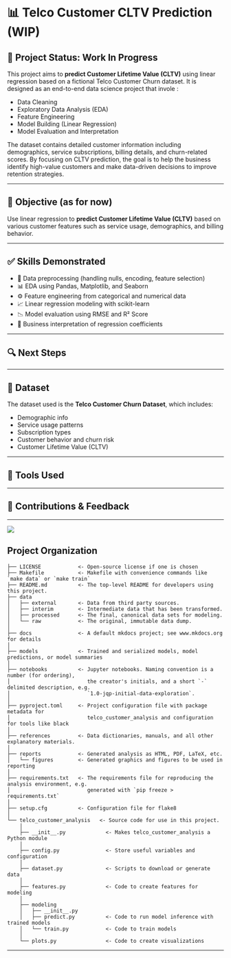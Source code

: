 # 📊 Telco Customer CLTV Prediction (WIP)

## 🚧 Project Status: Work In Progress

This project aims to **predict Customer Lifetime Value (CLTV)** using linear regression based on a fictional Telco Customer Churn dataset. It is designed as an end-to-end data science project that invole :

- Data Cleaning  
- Exploratory Data Analysis (EDA)  
- Feature Engineering  
- Model Building (Linear Regression)  
- Model Evaluation and Interpretation

The dataset contains detailed customer information including demographics, service subscriptions, billing details, and churn-related scores. By focusing on CLTV prediction, the goal is to help the business identify high-value customers and make data-driven decisions to improve retention strategies.

---

## 🎯 Objective (as for now)

Use linear regression to **predict Customer Lifetime Value (CLTV)** based on various customer features such as service usage, demographics, and billing behavior.

---

## ✅ Skills Demonstrated

- 🧹 Data preprocessing (handling nulls, encoding, feature selection)
- 📊 EDA using Pandas, Matplotlib, and Seaborn
- ⚙️ Feature engineering from categorical and numerical data
- 📈 Linear regression modeling with scikit-learn
- 📉 Model evaluation using RMSE and R² Score
- 🧠 Business interpretation of regression coefficients

---

## 🔍 Next Steps

---

## 📁 Dataset

The dataset used is the **Telco Customer Churn Dataset**, which includes:
- Demographic info
- Service usage patterns
- Subscription types
- Customer behavior and churn risk
- Customer Lifetime Value (CLTV)

---

## 📌 Tools Used

---

## 🤝 Contributions & Feedback

---
<a target="_blank" href="https://cookiecutter-data-science.drivendata.org/">
    <img src="https://img.shields.io/badge/CCDS-Project%20template-328F97?logo=cookiecutter" />
</a>

## Project Organization

```
├── LICENSE            <- Open-source license if one is chosen
├── Makefile           <- Makefile with convenience commands like `make data` or `make train`
├── README.md          <- The top-level README for developers using this project.
├── data
│   ├── external       <- Data from third party sources.
│   ├── interim        <- Intermediate data that has been transformed.
│   ├── processed      <- The final, canonical data sets for modeling.
│   └── raw            <- The original, immutable data dump.
│
├── docs               <- A default mkdocs project; see www.mkdocs.org for details
│
├── models             <- Trained and serialized models, model predictions, or model summaries
│
├── notebooks          <- Jupyter notebooks. Naming convention is a number (for ordering),
│                         the creator's initials, and a short `-` delimited description, e.g.
│                         `1.0-jqp-initial-data-exploration`.
│
├── pyproject.toml     <- Project configuration file with package metadata for 
│                         telco_customer_analysis and configuration for tools like black
│
├── references         <- Data dictionaries, manuals, and all other explanatory materials.
│
├── reports            <- Generated analysis as HTML, PDF, LaTeX, etc.
│   └── figures        <- Generated graphics and figures to be used in reporting
│
├── requirements.txt   <- The requirements file for reproducing the analysis environment, e.g.
│                         generated with `pip freeze > requirements.txt`
│
├── setup.cfg          <- Configuration file for flake8
│
└── telco_customer_analysis   <- Source code for use in this project.
    │
    ├── __init__.py             <- Makes telco_customer_analysis a Python module
    │
    ├── config.py               <- Store useful variables and configuration
    │
    ├── dataset.py              <- Scripts to download or generate data
    │
    ├── features.py             <- Code to create features for modeling
    │
    ├── modeling                
    │   ├── __init__.py 
    │   ├── predict.py          <- Code to run model inference with trained models          
    │   └── train.py            <- Code to train models
    │
    └── plots.py                <- Code to create visualizations
```

--------

